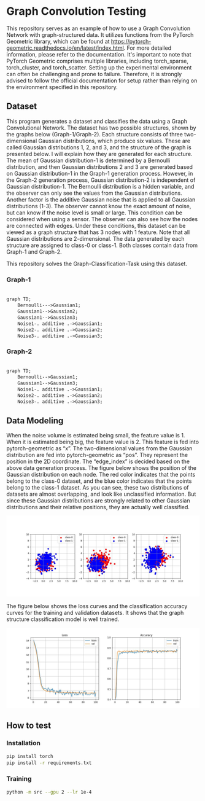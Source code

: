 
# Graph Convolution Testing
This repository serves as an example of how to use a Graph Convolution Network with graph-structured data. It utilizes functions from the PyTorch Geometric library, which can be found at https://pytorch-geometric.readthedocs.io/en/latest/index.html. For more detailed information, please refer to the documentation. It's important to note that PyTorch Geometric comprises multiple libraries, including torch_sparse, torch_cluster, and torch_scatter. Setting up the experimental environment can often be challenging and prone to failure. Therefore, it is strongly advised to follow the official documentation for setup rather than relying on the environment specified in this repository.

## Dataset
This program generates a dataset and classifies the data using a Graph Convolutional Network. The dataset has two possible structures, shown by the graphs below (Graph-1/Graph-2). Each structure consists of three two-dimensional Gaussian distributions, which produce six values. These are called Gaussian distributions 1, 2, and 3, and the structure of the graph is presented below. I will explain how they are generated for each structure. The mean of Gaussian distribution-1 is determined by a Bernoulli distribution, and then Gaussian distributions 2 and 3 are generated based on Gaussian distribution-1 in the Graph-1 generation process. However, in the Graph-2 generation process, Gaussian distribution-2 is independent of Gaussian distribution-1. The Bernoulli distribution is a hidden variable, and the observer can only see the values from the Gaussian distributions. Another factor is the additive Gaussian noise that is applied to all Gaussian distributions (1-3). The observer cannot know the exact amount of noise, but can know if the noise level is small or large. This condition can be considered when using a sensor. The observer can also see how the nodes are connected with edges. Under these conditions, this dataset can be viewed as a graph structure that has 3 nodes with 1 feature. Note that all Gaussian distributions are 2-dimensional. The data generated by each structure are assigned to class-0 or class-1. Both classes contain data from Graph-1 and Graph-2.

This repository solves the Graph-Classification-Task using this dataset.

### Graph-1

```mermaid

graph TD;
    Bernoulli--->Gaussian1;
    Gaussian1-->Gaussian2;
    Gaussian1-->Gaussian3;
    Noise1-. additive .->Gaussian1;
    Noise2-. additive .->Gaussian2;
    Noise3-. additive .->Gaussian3;

```

### Graph-2

```mermaid

graph TD;
    Bernoulli-->Gaussian1;
    Gaussian1-->Gaussian3;
    Noise1-. additive .->Gaussian1;
    Noise2-. additive .->Gaussian2;
    Noise3-. additive .->Gaussian3;

```

## Data Modeling

When the noise volume is estimated being small, the feature value is 1. When it is estimated being big, the feature value is 2.
This feature is fed into pytorch-geometric as “x”. The two-dimensional values from the Gaussian distribution are fed into pytorch-geometric as “pos”. They represent the position in the 2D coordinate. The “edge_index” is decided based on the above data generation process. The figure below shows the position of the Gaussian distribution on each node. The red color indicates that the points belong to the class-0 dataset, and the blue color indicates that the points belong to the class-1 dataset. As you can see, these two distributions of datasets are almost overlapping, and look like unclassified information. But since these Gaussian distributions are strongly related to other Gaussian distributions and their relative positions, they are actually well classified.


![image search api](docs/all.jpg)

The figure below shows the loss curves and the classification accuracy curves for the training and validation datasets. It shows that the graph structure classification model is well trained.

![image search api](docs/process.jpg)

## How to test

### Installation
```bash
pip install torch
pip install -r requirements.txt
```

### Training
```bash
python -m src --gpu 2 --lr 1e-4
```

